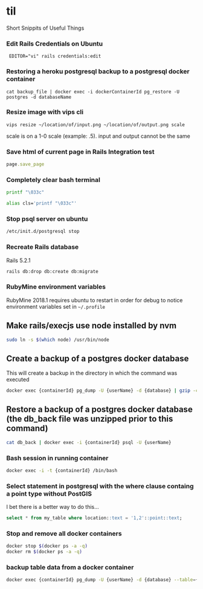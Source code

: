 # til
Short Snippits of Useful Things

### Edit Rails Credentials on Ubuntu
```
 EDITOR="vi" rails credentials:edit
 ```

### Restoring a heroku postgresql backup to a postgresql docker container
```
cat backup_file | docker exec -i dockerContainerId pg_restore -U postgres -d databaseName
```

### Resize image with vips cli
```
vips resize ~/location/of/input.png ~/location/of/output.png scale
```
scale is on a 1-0 scale (example: .5). input and output cannot be the same

### Save html of current page in Rails Integration test
```ruby
page.save_page
```

### Completely clear bash terminal
```bash 
printf "\033c"

alias cls='printf "\033c"'
```

### Stop psql server on ubuntu
```bash
/etc/init.d/postgresql stop
```

### Recreate Rails database
Rails 5.2.1
```bash
rails db:drop db:create db:migrate
```

### RubyMine environment variables
RubyMine 2018.1 requires ubuntu to restart in order for debug to notice environment variables set in `~/.profile`

## Make rails/execjs use node installed by nvm
```bash
sudo ln -s $(which node) /usr/bin/node
```

## Create a backup of a postgres docker database
This will create a backup in the directory in which the command was executed

```bash
docker exec {containerId} pg_dump -U {userName} -d {database} | gzip -c > db_back.gz
```

## Restore a backup of a postgres docker database (the db_back file was unzipped prior to this command)
```bash
cat db_back | docker exec -i {containerId} psql -U {userName}
```

### Bash session in running container
``` bash
docker exec -i -t {containerId} /bin/bash
```

### Select statement in postgresql with the where clause containg a point type without PostGIS
I bet there is a better way to do this...
```sql
select * from my_table where location::text = '1,2'::point::text;
```

### Stop and remove all docker containers
```bash
docker stop $(docker ps -a -q)
docker rm $(docker ps -a -q)
```

### backup table data from a docker container
```bash
docker exec {containerId} pg_dump -U {userName} -d {database} --table={tablName} --data-only > {backupFileName}.sql

```
